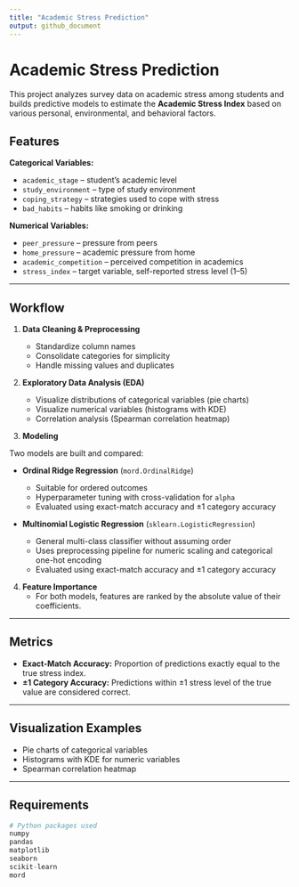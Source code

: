 ```yaml
---
title: "Academic Stress Prediction"
output: github_document
---
```


# Academic Stress Prediction

This project analyzes survey data on academic stress among students and builds predictive models to estimate the **Academic Stress Index** based on various personal, environmental, and behavioral factors.

## Features

**Categorical Variables:**
- `academic_stage` – student’s academic level  
- `study_environment` – type of study environment  
- `coping_strategy` – strategies used to cope with stress  
- `bad_habits` – habits like smoking or drinking  

**Numerical Variables:**
- `peer_pressure` – pressure from peers  
- `home_pressure` – academic pressure from home  
- `academic_competition` – perceived competition in academics  
- `stress_index` – target variable, self-reported stress level (1–5)  

---

## Workflow

1. **Data Cleaning & Preprocessing**  
   - Standardize column names  
   - Consolidate categories for simplicity  
   - Handle missing values and duplicates  

2. **Exploratory Data Analysis (EDA)**  
   - Visualize distributions of categorical variables (pie charts)  
   - Visualize numerical variables (histograms with KDE)  
   - Correlation analysis (Spearman correlation heatmap)  

3. **Modeling**  

Two models are built and compared:  

- **Ordinal Ridge Regression** (`mord.OrdinalRidge`)  
  - Suitable for ordered outcomes  
  - Hyperparameter tuning with cross-validation for `alpha`  
  - Evaluated using exact-match accuracy and ±1 category accuracy  

- **Multinomial Logistic Regression** (`sklearn.LogisticRegression`)  
  - General multi-class classifier without assuming order  
  - Uses preprocessing pipeline for numeric scaling and categorical one-hot encoding  
  - Evaluated using exact-match accuracy and ±1 category accuracy  

4. **Feature Importance**  
   - For both models, features are ranked by the absolute value of their coefficients.  

---

## Metrics

- **Exact-Match Accuracy:** Proportion of predictions exactly equal to the true stress index.  
- **±1 Category Accuracy:** Predictions within ±1 stress level of the true value are considered correct.

---

## Visualization Examples

- Pie charts of categorical variables  
- Histograms with KDE for numeric variables  
- Spearman correlation heatmap  

---

## Requirements

```r
# Python packages used
numpy
pandas
matplotlib
seaborn
scikit-learn
mord
